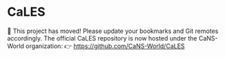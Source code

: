 # CaLES
🚀 This project has moved! Please update your bookmarks and Git remotes accordingly.
The official CaLES repository is now hosted under the CaNS-World organization:
👉 https://github.com/CaNS-World/CaLES
